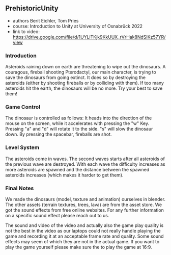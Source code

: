 ## PrehistoricUnity

- authors Berit Eichler, Tom Pries
- course: Introduction to Unity at University of Osnabrück 2022
- link to video: https://drive.google.com/file/d/1UYLiTKjk9KkUUX_rVrHak8NdSIKz57YR/view

### Introduction
Asteroids raining down on earth are threatening to wipe out the dinosaurs. A couragous, fireball shooting Pterodactyl, our main character, is trying to save the dinosaurs 
from going extinct. It does so by destroying the asteroids (either by shooting fireballs or by colliding with them). If too many asteroids hit the earth, the dinosaurs
will be no more. Try your best to save them!

### Game Control
The dinosaur is controlled as follows: It heads into the direction of the mouse on the screen, while it accelerates with pressing the "w" Key. Pressing "a" and "d"
will rotate it to the side. "s" will slow the dinosaur down. By pressing the spacebar, fireballs are shot.

### Level System
The asteroids come in waves. The second waves starts after all asteroids of the previous wave are destroyed. With each wave the difficulty increases as more asteroids
are spawned and the distance between the spawned asteroids increases (which makes it harder to get them). 

### Final Notes
We made the dinosaurs (model, texture and animation) ourselves in blender. The other assets (terrain textures, trees, lava) are from the asset store. We got the sound 
effects from free online websites. For any further information on a specific sound effect please reach out to us. 

The sound and video of the video and actually also the game play quality is not the best in the video as our laptops could not really handle playing the game and recording it
at an acceptable frame rate and quality. Some sound effects may seem of which they are not in the actual game. If you want to play the game yourself please make sure the 
to play the game at 16:9.
